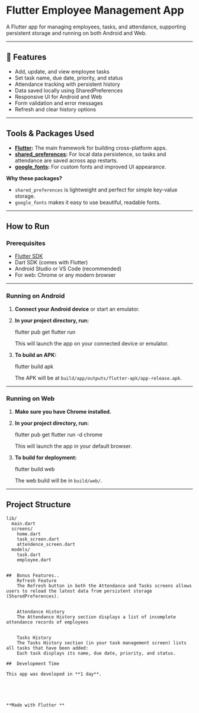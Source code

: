 # Flutter Employee Management App

A Flutter app for managing employees, tasks, and attendance, supporting persistent storage and running on both Android and Web.

---

## 🚀 Features

- Add, update, and view employee tasks
- Set task name, due date, priority, and status
- Attendance tracking with persistent history
- Data saved locally using SharedPreferences
- Responsive UI for Android and Web
- Form validation and error messages
- Refresh and clear history options

---

##  Tools & Packages Used

- **[Flutter](https://flutter.dev/):** The main framework for building cross-platform apps.
- **[shared_preferences](https://pub.dev/packages/shared_preferences):** For local data persistence, so tasks and attendance are saved across app restarts.
- **[google_fonts](https://pub.dev/packages/google_fonts):** For custom fonts and improved UI appearance.


**Why these packages?**
- `shared_preferences` is lightweight and perfect for simple key-value storage.
- `google_fonts` makes it easy to use beautiful, readable fonts.


---

##  How to Run

### Prerequisites

- [Flutter SDK](https://flutter.dev/docs/get-started/install)
- Dart SDK (comes with Flutter)
- Android Studio or VS Code (recommended)
- For web: Chrome or any modern browser

---

### Running on Android

1. **Connect your Android device** or start an emulator.
2. **In your project directory, run:**
   
   flutter pub get
   flutter run
   
   This will launch the app on your connected device or emulator.

3. **To build an APK:**
   
   flutter build apk
   
   The APK will be at `build/app/outputs/flutter-apk/app-release.apk`.

---

###  Running on Web

1. **Make sure you have Chrome installed.**
2. **In your project directory, run:**
   
   flutter pub get
   flutter run -d chrome
   
   This will launch the app in your default browser.

3. **To build for deployment:**
   
   flutter build web
   
   The web build will be in `build/web/`.

---



##  Project Structure

```
lib/
  main.dart
  screens/
    home.dart
    task_screen.dart
    attendence_screen.dart
  models/
    task.dart
    employee.dart


##  Bonus Features..
    Refresh Feature
    The Refresh button in both the Attendance and Tasks screens allows users to reload the latest data from persistent storage (SharedPreferences).

    
    Attendance History
    The Attendance History section displays a list of incomplete attendance records of employees

    
    Tasks History
    The Tasks History section (in your task management screen) lists all tasks that have been added:
    Each task displays its name, due date, priority, and status.

##  Development Time

This app was developed in **1 day**.
    
    



**Made with Flutter **